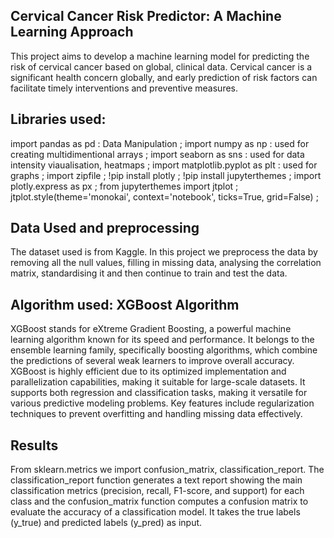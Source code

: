 ## Cervical Cancer Risk Predictor: A Machine Learning Approach
This project aims to develop a machine learning model for predicting the risk of cervical cancer based on global, clinical data. Cervical cancer is a significant health concern globally, and early prediction of risk factors can facilitate timely interventions and preventive measures.
## Libraries used:
import pandas as pd : Data Manipulation ; 
import numpy as np : used for creating multidimentional arrays ;
import seaborn as sns : used for data intensity viaualisation, heatmaps ;
import matplotlib.pyplot as plt : used for graphs ;
import zipfile ;
!pip install plotly ;
!pip install jupyterthemes ;
import plotly.express as px ;
from jupyterthemes import jtplot ;
jtplot.style(theme='monokai', context='notebook', ticks=True, grid=False) ;
## Data Used and preprocessing 
The dataset used is from Kaggle.
In this project we preprocess the data by removing all the null values, filling in missing data, analysing the correlation matrix, standardising it and then continue to train and test the data.
## Algorithm used: XGBoost Algorithm
XGBoost stands for eXtreme Gradient Boosting, a powerful machine learning algorithm known for its speed and performance.
It belongs to the ensemble learning family, specifically boosting algorithms, which combine the predictions of several weak learners to improve overall accuracy.
XGBoost is highly efficient due to its optimized implementation and parallelization capabilities, making it suitable for large-scale datasets.
It supports both regression and classification tasks, making it versatile for various predictive modeling problems.
Key features include regularization techniques to prevent overfitting and handling missing data effectively.
## Results
From sklearn.metrics we import confusion_matrix, classification_report. The classification_report function generates a text report showing the main classification metrics (precision, recall, F1-score, and support) for each class and the confusion_matrix function computes a confusion matrix to evaluate the accuracy of a classification model. It takes the true labels (y_true) and predicted labels (y_pred) as input.


